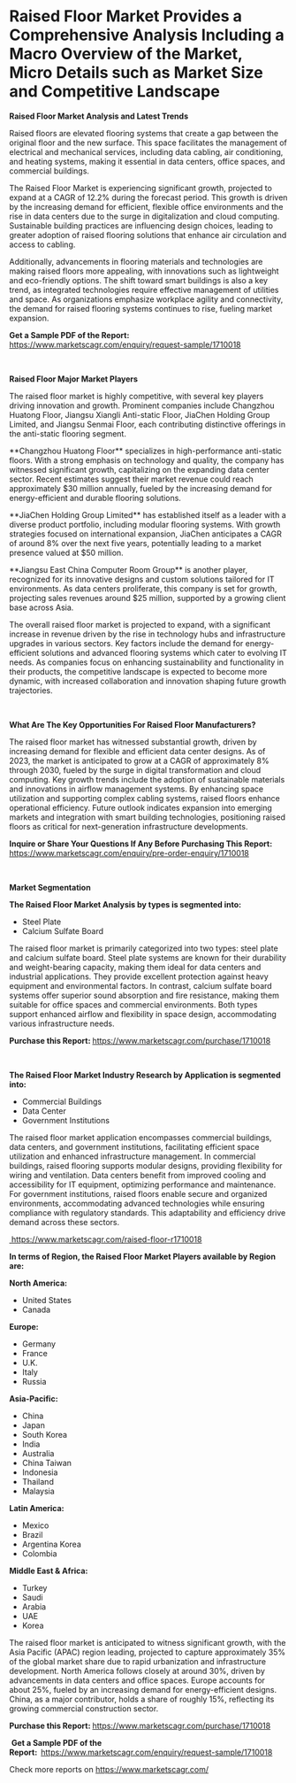 <p><h1>Raised Floor Market Provides a Comprehensive Analysis Including a Macro Overview of the Market, Micro Details such as Market Size and Competitive Landscape</h1></p><p><strong>Raised Floor Market Analysis and Latest Trends</strong></p>
<p><p>Raised floors are elevated flooring systems that create a gap between the original floor and the new surface. This space facilitates the management of electrical and mechanical services, including data cabling, air conditioning, and heating systems, making it essential in data centers, office spaces, and commercial buildings.</p><p>The Raised Floor Market is experiencing significant growth, projected to expand at a CAGR of 12.2% during the forecast period. This growth is driven by the increasing demand for efficient, flexible office environments and the rise in data centers due to the surge in digitalization and cloud computing. Sustainable building practices are influencing design choices, leading to greater adoption of raised flooring solutions that enhance air circulation and access to cabling.</p><p>Additionally, advancements in flooring materials and technologies are making raised floors more appealing, with innovations such as lightweight and eco-friendly options. The shift toward smart buildings is also a key trend, as integrated technologies require effective management of utilities and space. As organizations emphasize workplace agility and connectivity, the demand for raised flooring systems continues to rise, fueling market expansion.</p></p>
<p><strong>Get a Sample PDF of the Report:&nbsp;</strong> <a href="https://www.marketscagr.com/enquiry/request-sample/1710018?utm_campaign=3456&utm_medium=2&utm_source=Github&utm_content=ia&utm_term=27032025&utm_id=raised-floor">https://www.marketscagr.com/enquiry/request-sample/1710018</a></p>
<p>&nbsp;</p>
<p><strong>Raised Floor Major Market Players</strong></p>
<p><p>The raised floor market is highly competitive, with several key players driving innovation and growth. Prominent companies include Changzhou Huatong Floor, Jiangsu Xiangli Anti-static Floor, JiaChen Holding Group Limited, and Jiangsu Senmai Floor, each contributing distinctive offerings in the anti-static flooring segment.</p><p>**Changzhou Huatong Floor** specializes in high-performance anti-static floors. With a strong emphasis on technology and quality, the company has witnessed significant growth, capitalizing on the expanding data center sector. Recent estimates suggest their market revenue could reach approximately $30 million annually, fueled by the increasing demand for energy-efficient and durable flooring solutions.</p><p>**JiaChen Holding Group Limited** has established itself as a leader with a diverse product portfolio, including modular flooring systems. With growth strategies focused on international expansion, JiaChen anticipates a CAGR of around 8% over the next five years, potentially leading to a market presence valued at $50 million.</p><p>**Jiangsu East China Computer Room Group** is another player, recognized for its innovative designs and custom solutions tailored for IT environments. As data centers proliferate, this company is set for growth, projecting sales revenues around $25 million, supported by a growing client base across Asia.</p><p>The overall raised floor market is projected to expand, with a significant increase in revenue driven by the rise in technology hubs and infrastructure upgrades in various sectors. Key factors include the demand for energy-efficient solutions and advanced flooring systems which cater to evolving IT needs. As companies focus on enhancing sustainability and functionality in their products, the competitive landscape is expected to become more dynamic, with increased collaboration and innovation shaping future growth trajectories.</p></p>
<p>&nbsp;</p>
<p><strong>What Are The Key Opportunities For Raised Floor Manufacturers?</strong></p>
<p><p>The raised floor market has witnessed substantial growth, driven by increasing demand for flexible and efficient data center designs. As of 2023, the market is anticipated to grow at a CAGR of approximately 8% through 2030, fueled by the surge in digital transformation and cloud computing. Key growth trends include the adoption of sustainable materials and innovations in airflow management systems. By enhancing space utilization and supporting complex cabling systems, raised floors enhance operational efficiency. Future outlook indicates expansion into emerging markets and integration with smart building technologies, positioning raised floors as critical for next-generation infrastructure developments.</p></p>
<p><strong>Inquire or Share Your Questions If Any Before Purchasing This Report:</strong> <a href="https://www.marketscagr.com/enquiry/pre-order-enquiry/1710018?utm_campaign=3456&utm_medium=2&utm_source=Github&utm_content=ia&utm_term=27032025&utm_id=raised-floor">https://www.marketscagr.com/enquiry/pre-order-enquiry/1710018</a></p>
<p>&nbsp;</p>
<p><strong>Market Segmentation</strong></p>
<p><strong>The Raised Floor Market Analysis by types is segmented into:</strong></p>
<p><ul><li>Steel Plate</li><li>Calcium Sulfate Board</li></ul></p>
<p><p>The raised floor market is primarily categorized into two types: steel plate and calcium sulfate board. Steel plate systems are known for their durability and weight-bearing capacity, making them ideal for data centers and industrial applications. They provide excellent protection against heavy equipment and environmental factors. In contrast, calcium sulfate board systems offer superior sound absorption and fire resistance, making them suitable for office spaces and commercial environments. Both types support enhanced airflow and flexibility in space design, accommodating various infrastructure needs.</p></p>
<p><strong>Purchase this Report:&nbsp;</strong><a href="https://www.marketscagr.com/purchase/1710018?utm_campaign=3456&utm_medium=2&utm_source=Github&utm_content=ia&utm_term=27032025&utm_id=raised-floor">https://www.marketscagr.com/purchase/1710018</a></p>
<p>&nbsp;</p>
<p><strong>The Raised Floor Market Industry Research by Application is segmented into:</strong></p>
<p><ul><li>Commercial Buildings</li><li>Data Center</li><li>Government Institutions</li></ul></p>
<p><p>The raised floor market application encompasses commercial buildings, data centers, and government institutions, facilitating efficient space utilization and enhanced infrastructure management. In commercial buildings, raised flooring supports modular designs, providing flexibility for wiring and ventilation. Data centers benefit from improved cooling and accessibility for IT equipment, optimizing performance and maintenance. For government institutions, raised floors enable secure and organized environments, accommodating advanced technologies while ensuring compliance with regulatory standards. This adaptability and efficiency drive demand across these sectors.</p></p>
<p><a href="https://www.marketscagr.com/raised-floor-r1710018?utm_campaign=3456&utm_medium=2&utm_source=Github&utm_content=ia&utm_term=27032025&utm_id=raised-floor">&nbsp;https://www.marketscagr.com/raised-floor-r1710018</a></p>
<p><strong>In terms of Region, the Raised Floor Market Players available by Region are:</strong></p>
<p>
    <p> <strong> North America: </strong>
        <ul>
            <li>United States</li>
            <li>Canada</li>
        </ul>
        </p> 
    <p> <strong> Europe: </strong>
        <ul>
            <li>Germany</li>
            <li>France</li>
            <li>U.K.</li>
            <li>Italy</li>
            <li>Russia</li>
        </ul>
        </p> 
    <p> <strong> Asia-Pacific: </strong>
        <ul>
            <li>China</li>
            <li>Japan</li>
            <li>South Korea</li>
            <li>India</li>
            <li>Australia</li>
            <li>China Taiwan</li>
            <li>Indonesia</li>
            <li>Thailand</li>
            <li>Malaysia</li>
        </ul>
        </p> 
    <p> <strong> Latin America: </strong>
        <ul>
            <li>Mexico</li>
            <li>Brazil</li>
            <li>Argentina Korea</li>
            <li>Colombia</li>
        </ul>
        </p> 
    <p> <strong> Middle East & Africa: </strong>
        <ul>
            <li>Turkey</li>
            <li>Saudi</li>
            <li>Arabia</li>
            <li>UAE</li>
            <li>Korea</li>
        </ul>
    </p>
    </p>
<p><p>The raised floor market is anticipated to witness significant growth, with the Asia Pacific (APAC) region leading, projected to capture approximately 35% of the global market share due to rapid urbanization and infrastructure development. North America follows closely at around 30%, driven by advancements in data centers and office spaces. Europe accounts for about 25%, fueled by an increasing demand for energy-efficient designs. China, as a major contributor, holds a share of roughly 15%, reflecting its growing commercial construction sector.</p></p>
<p><strong>Purchase this Report: </strong><a href="https://www.marketscagr.com/purchase/1710018?utm_campaign=3456&utm_medium=2&utm_source=Github&utm_content=ia&utm_term=27032025&utm_id=raised-floor">https://www.marketscagr.com/purchase/1710018</a></p>
<p>&nbsp;<strong>Get a Sample PDF of the Report:&nbsp;&nbsp;</strong><a href="https://www.marketscagr.com/enquiry/request-sample/1710018?utm_campaign=3456&utm_medium=2&utm_source=Github&utm_content=ia&utm_term=27032025&utm_id=raised-floor">https://www.marketscagr.com/enquiry/request-sample/1710018</a></p>
<p><strong></strong></p>
<p>Check more reports on <a href="https://www.marketscagr.com/?utm_campaign=3456&utm_medium=2&utm_source=Github&utm_content=ia&utm_term=27032025&utm_id=raised-floor">https://www.marketscagr.com/</a></p>